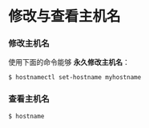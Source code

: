 修改与查看主机名
=================================================================================
### 修改主机名
使用下面的命令能够 **永久修改主机名**：
```shell
$ hostnamectl set-hostname myhostname
```

### 查看主机名
```shell
$ hostname
```
